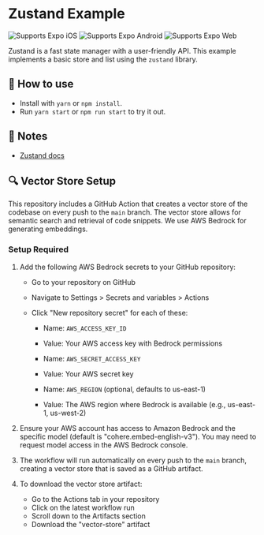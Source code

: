 # Zustand Example

<p>
  <!-- iOS -->
  <img alt="Supports Expo iOS" longdesc="Supports Expo iOS" src="https://img.shields.io/badge/iOS-4630EB.svg?style=flat-square&logo=APPLE&labelColor=999999&logoColor=fff" />
  <!-- Android -->
  <img alt="Supports Expo Android" longdesc="Supports Expo Android" src="https://img.shields.io/badge/Android-4630EB.svg?style=flat-square&logo=ANDROID&labelColor=A4C639&logoColor=fff" />
  <!-- Web -->
  <img alt="Supports Expo Web" longdesc="Supports Expo Web" src="https://img.shields.io/badge/web-4630EB.svg?style=flat-square&logo=GOOGLE-CHROME&labelColor=4285F4&logoColor=fff" />
</p>

Zustand is a fast state manager with a user-friendly API.
This example implements a basic store and list using the `zustand` library.

## 🚀 How to use

- Install with `yarn` or `npm install`.
- Run `yarn start` or `npm run start` to try it out.

## 📝 Notes

- [Zustand docs](https://github.com/pmndrs/zustand)

## 🔍 Vector Store Setup

This repository includes a GitHub Action that creates a vector store of the codebase on every push to the `main` branch. The vector store allows for semantic search and retrieval of code snippets. We use AWS Bedrock for generating embeddings.

### Setup Required

1. Add the following AWS Bedrock secrets to your GitHub repository:

   - Go to your repository on GitHub
   - Navigate to Settings > Secrets and variables > Actions
   - Click "New repository secret" for each of these:

     - Name: `AWS_ACCESS_KEY_ID`
     - Value: Your AWS access key with Bedrock permissions

     - Name: `AWS_SECRET_ACCESS_KEY`
     - Value: Your AWS secret key

     - Name: `AWS_REGION` (optional, defaults to us-east-1)
     - Value: The AWS region where Bedrock is available (e.g., us-east-1, us-west-2)

2. Ensure your AWS account has access to Amazon Bedrock and the specific model (default is "cohere.embed-english-v3"). You may need to request model access in the AWS Bedrock console.

3. The workflow will run automatically on every push to the `main` branch, creating a vector store that is saved as a GitHub artifact.

4. To download the vector store artifact:
   - Go to the Actions tab in your repository
   - Click on the latest workflow run
   - Scroll down to the Artifacts section
   - Download the "vector-store" artifact
